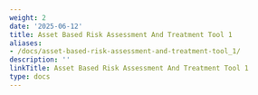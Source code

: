 ```yaml
---
weight: 2
date: '2025-06-12'
title: Asset Based Risk Assessment And Treatment Tool 1
aliases:
- /docs/asset-based-risk-assessment-and-treatment-tool_1/
description: ''
linkTitle: Asset Based Risk Assessment And Treatment Tool 1
type: docs
---
```



